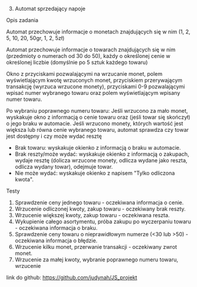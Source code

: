 3. Automat sprzedający napoje 

Opis zadania 

Automat przechowuje informacje o monetach znajdujących się w nim (1, 2, 5, 
10, 20, 50gr, 1, 2, 5zł) 

Automat przechowuje informacje o towarach znajdujących się w nim (przedmioty o numerach od 30 do 50), każdy o określonej cenie w określonej liczbie (domyślnie po 5 sztuk każdego towaru) 

Okno z przyciskami pozwalającymi na wrzucanie monet, polem wyświetlającym kwotę wrzuconych monet, przyciskiem przerywającym transakcję (wyrzuca wrzucone monety), przyciskami 0-9 pozwalającymi wpisać numer wybranego towaru oraz polem wyświetlającym wpisany numer towaru. 

Po wybraniu poprawnego numeru towaru: 
Jeśli wrzucono za mało monet, wyskakuje okno z informacją o cenie towaru oraz (jeśli towar się skończył) o jego braku w automacie. 
Jeśli wrzucono monety, których wartość jest większa lub równa cenie wybranego towaru, automat sprawdza czy towar jest dostępny i czy może wydać resztę 
- Brak towaru: wyskakuje okienko z informacją o braku w automacie.
- Brak reszty/może wydać: wyskakuje okienko z informacją o zakupach, wydaje resztę (dolicza wrzucone monety, odlicza wydane jako reszta, odlicza wydany towar), odejmuje towar. 
- Nie może wydać: wyskakuje okienko z napisem "Tylko odliczona kwota".
 
Testy 
1. Sprawdzenie ceny jednego towaru - oczekiwana informacja o cenie. 
2. Wrzucenie odliczonej kwoty, zakup towaru - oczekiwany brak reszty. 
3. Wrzucenie większej kwoty, zakup towaru - oczekiwana reszta. 
4. Wykupienie całego asortymentu, próba zakupu po wyczerpaniu towaru - 
oczekiwana informacja o braku. 
5. Sprawdzenie ceny towaru o nieprawidłowym numerze (<30 lub >50) - 
oczekiwana informacja o błędzie. 
6. Wrzucenie kilku monet, przerwanie transakcji - oczekiwany zwrot monet. 
7. Wrzucenie za małej kwoty, wybranie poprawnego numeru towaru, wrzucenie 


link do github:
https://github.com/judynah/JS_projekt